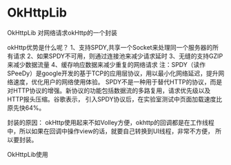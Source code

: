 # OkHttpLib
OkHttpLib 对网络请求okHttp的一个封装

okHttp优势是什么呢？
  1、支持SPDY,共享一个Socket来处理同一个服务器的所有请求
  2、如果SPDY不可用，则通过连接池来减少请求延时
  3、无缝的支持GZIP来减少数据流量
  4、缓存响应数据来减少重复的网络请求
注：SPDY（读作SPeeDy）是google开发的基于TCP的应用层协议，用以最小化网络延迟，提升网络速度，优化用户的网络使用体验。
SPDY不是一种用于替代HTTP的协议，而是对HTTP协议的增强。新协议的功能包括数据流的多路复用，请求优先级以及HTTP报头压缩。谷歌表示，
引入SPDY协议后，在实验室测试中页面加载速度比原先快64%。

封装的原因：
  okHttp使用起来不如Volley方便，okhttp的回调都是在工作线程中，所以如果在回调中操作view的话，就要自己转换到UI线程，非常不方便，
  所以要封装。
  
OkHttpLib使用
